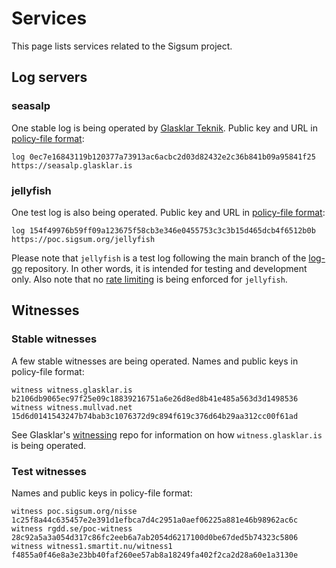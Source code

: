 # Services

This page lists services related to the Sigsum project.

## Log servers

### seasalp

One stable log is being operated by [Glasklar
Teknik](https://www.glasklarteknik.se/).  Public key and URL in [policy-file
format][]:

    log 0ec7e16843119b120377a73913ac6acbc2d03d82432e2c36b841b09a95841f25 https://seasalp.glasklar.is

### jellyfish

One test log is also being operated.  Public key and URL in [policy-file format][]:

    log 154f49976b59ff09a123675f58cb3e346e0455753c3c3b15d465dcb4f6512b0b https://poc.sigsum.org/jellyfish

Please note that `jellyfish` is a test log following the main branch of the
[log-go](https://git.glasklar.is/sigsum/core/log-go) repository.
In other words, it is intended for testing and development only.
Also note that no
[rate limiting](https://git.glasklar.is/sigsum/project/documentation/-/blob/main/log.md#4--rate-limiting)
is being enforced for `jellyfish`.

[policy-file format]: https://git.glasklar.is/sigsum/core/sigsum-go/-/blob/main/doc/policy.md

## Witnesses

### Stable witnesses

A few stable witnesses are being operated. Names and public keys in policy-file format:

    witness witness.glasklar.is b2106db9065ec97f25e09c18839216751a6e26d8ed8b41e485a563d3d1498536
    witness witness.mullvad.net 15d6d0141543247b74bab3c1076372d9c894f619c376d64b29aa312cc00f61ad

See Glasklar's [witnessing][] repo for information on how `witness.glasklar.is` is being operated.

[witnessing]: https://git.glasklar.is/glasklar/services/witnessing

### Test witnesses

Names and public keys in policy-file format:

    witness poc.sigsum.org/nisse         1c25f8a44c635457e2e391d1efbca7d4c2951a0aef06225a881e46b98962ac6c
    witness rgdd.se/poc-witness          28c92a5a3a054d317c86fc2eeb6a7ab2054d6217100d0be67ded5b74323c5806
    witness witness1.smartit.nu/witness1 f4855a0f46e8a3e23bb40faf260ee57ab8a18249fa402f2ca2d28a60e1a3130e
